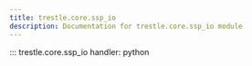 ```yaml
---
title: trestle.core.ssp_io
description: Documentation for trestle.core.ssp_io module
---
```

::: trestle.core.ssp_io
handler: python
